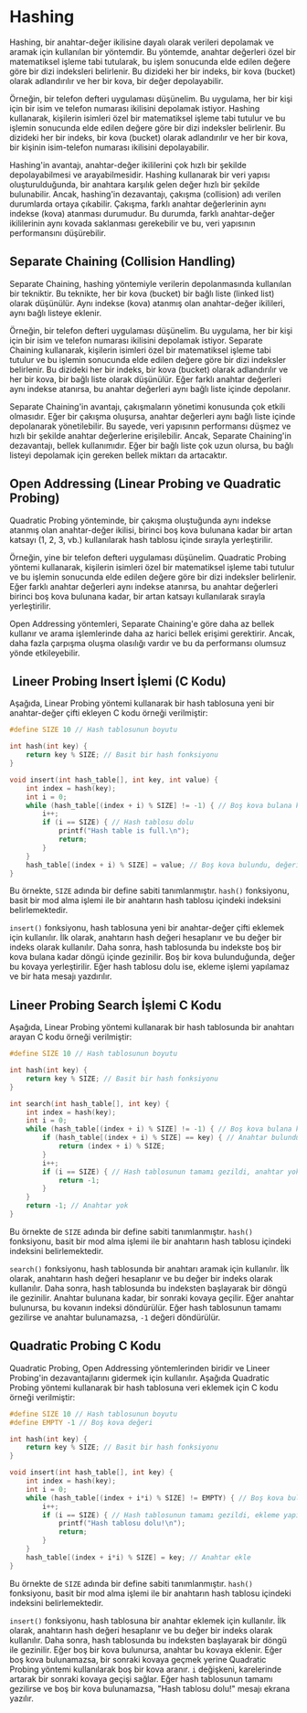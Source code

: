# Hashing

Hashing, bir anahtar-değer ikilisine dayalı olarak verileri depolamak ve aramak için kullanılan bir yöntemdir. Bu yöntemde, anahtar değerleri özel bir matematiksel işleme tabi tutularak, bu işlem sonucunda elde edilen değere göre bir dizi indeksleri belirlenir. Bu dizideki her bir indeks, bir kova (bucket) olarak adlandırılır ve her bir kova, bir değer depolayabilir.

Örneğin, bir telefon defteri uygulaması düşünelim. Bu uygulama, her bir kişi için bir isim ve telefon numarası ikilisini depolamak istiyor. Hashing kullanarak, kişilerin isimleri özel bir matematiksel işleme tabi tutulur ve bu işlemin sonucunda elde edilen değere göre bir dizi indeksler belirlenir. Bu dizideki her bir indeks, bir kova (bucket) olarak adlandırılır ve her bir kova, bir kişinin isim-telefon numarası ikilisini depolayabilir.

Hashing'in avantajı, anahtar-değer ikililerini çok hızlı bir şekilde depolayabilmesi ve arayabilmesidir. Hashing kullanarak bir veri yapısı oluşturulduğunda, bir anahtara karşılık gelen değer hızlı bir şekilde bulunabilir. Ancak, hashing'in dezavantajı, çakışma (collision) adı verilen durumlarda ortaya çıkabilir. Çakışma, farklı anahtar değerlerinin aynı indekse (kova) atanması durumudur. Bu durumda, farklı anahtar-değer ikililerinin aynı kovada saklanması gerekebilir ve bu, veri yapısının performansını düşürebilir.


## Separate Chaining (Collision Handling)

Separate Chaining, hashing yöntemiyle verilerin depolanmasında kullanılan bir tekniktir. Bu teknikte, her bir kova (bucket) bir bağlı liste (linked list) olarak düşünülür. Aynı indekse (kova) atanmış olan anahtar-değer ikilileri, aynı bağlı listeye eklenir.

Örneğin, bir telefon defteri uygulaması düşünelim. Bu uygulama, her bir kişi için bir isim ve telefon numarası ikilisini depolamak istiyor. Separate Chaining kullanarak, kişilerin isimleri özel bir matematiksel işleme tabi tutulur ve bu işlemin sonucunda elde edilen değere göre bir dizi indeksler belirlenir. Bu dizideki her bir indeks, bir kova (bucket) olarak adlandırılır ve her bir kova, bir bağlı liste olarak düşünülür. Eğer farklı anahtar değerleri aynı indekse atanırsa, bu anahtar değerleri aynı bağlı liste içinde depolanır.

Separate Chaining'in avantajı, çakışmaların yönetimi konusunda çok etkili olmasıdır. Eğer bir çakışma oluşursa, anahtar değerleri aynı bağlı liste içinde depolanarak yönetilebilir. Bu sayede, veri yapısının performansı düşmez ve hızlı bir şekilde anahtar değerlerine erişilebilir. Ancak, Separate Chaining'in dezavantajı, bellek kullanımıdır. Eğer bir bağlı liste çok uzun olursa, bu bağlı listeyi depolamak için gereken bellek miktarı da artacaktır.


## Open Addressing (Linear Probing ve Quadratic Probing)

Quadratic Probing yönteminde, bir çakışma oluştuğunda aynı indekse atanmış olan anahtar-değer ikilisi, birinci boş kova bulunana kadar bir artan katsayı (1, 2, 3, vb.) kullanılarak hash tablosu içinde sırayla yerleştirilir.

Örneğin, yine bir telefon defteri uygulaması düşünelim. Quadratic Probing yöntemi kullanarak, kişilerin isimleri özel bir matematiksel işleme tabi tutulur ve bu işlemin sonucunda elde edilen değere göre bir dizi indeksler belirlenir. Eğer farklı anahtar değerleri aynı indekse atanırsa, bu anahtar değerleri birinci boş kova bulunana kadar, bir artan katsayı kullanılarak sırayla yerleştirilir.

Open Addressing yöntemleri, Separate Chaining'e göre daha az bellek kullanır ve arama işlemlerinde daha az harici bellek erişimi gerektirir. Ancak, daha fazla çarpışma oluşma olasılığı vardır ve bu da performansı olumsuz yönde etkileyebilir.


##  Lineer Probing Insert İşlemi (C Kodu)

Aşağıda, Linear Probing yöntemi kullanarak bir hash tablosuna yeni bir anahtar-değer çifti ekleyen C kodu örneği verilmiştir:

```c
#define SIZE 10 // Hash tablosunun boyutu

int hash(int key) {
    return key % SIZE; // Basit bir hash fonksiyonu
}

void insert(int hash_table[], int key, int value) {
    int index = hash(key);
    int i = 0;
    while (hash_table[(index + i) % SIZE] != -1) { // Boş kova bulana kadar döngüyü sürdür
        i++;
        if (i == SIZE) { // Hash tablosu dolu
            printf("Hash table is full.\n");
            return;
        }
    }
    hash_table[(index + i) % SIZE] = value; // Boş kova bulundu, değeri yerleştir
}

```

Bu örnekte, `SIZE` adında bir define sabiti tanımlanmıştır. `hash()` fonksiyonu, basit bir mod alma işlemi ile bir anahtarın hash tablosu içindeki indeksini belirlemektedir.

`insert()` fonksiyonu, hash tablosuna yeni bir anahtar-değer çifti eklemek için kullanılır. İlk olarak, anahtarın hash değeri hesaplanır ve bu değer bir indeks olarak kullanılır. Daha sonra, hash tablosunda bu indekste boş bir kova bulana kadar döngü içinde gezinilir. Boş bir kova bulunduğunda, değer bu kovaya yerleştirilir. Eğer hash tablosu dolu ise, ekleme işlemi yapılamaz ve bir hata mesajı yazdırılır.


## Lineer Probing Search İşlemi C Kodu

Aşağıda, Linear Probing yöntemi kullanarak bir hash tablosunda bir anahtarı arayan C kodu örneği verilmiştir:

```c
#define SIZE 10 // Hash tablosunun boyutu

int hash(int key) {
    return key % SIZE; // Basit bir hash fonksiyonu
}

int search(int hash_table[], int key) {
    int index = hash(key);
    int i = 0;
    while (hash_table[(index + i) % SIZE] != -1) { // Boş kova bulana kadar döngüyü sürdür
        if (hash_table[(index + i) % SIZE] == key) { // Anahtar bulundu
            return (index + i) % SIZE;
        }
        i++;
        if (i == SIZE) { // Hash tablosunun tamamı gezildi, anahtar yok
            return -1;
        }
    }
    return -1; // Anahtar yok
}

```

Bu örnekte de `SIZE` adında bir define sabiti tanımlanmıştır. `hash()` fonksiyonu, basit bir mod alma işlemi ile bir anahtarın hash tablosu içindeki indeksini belirlemektedir.

`search()` fonksiyonu, hash tablosunda bir anahtarı aramak için kullanılır. İlk olarak, anahtarın hash değeri hesaplanır ve bu değer bir indeks olarak kullanılır. Daha sonra, hash tablosunda bu indeksten başlayarak bir döngü ile gezinilir. Anahtar bulunana kadar, bir sonraki kovaya geçilir. Eğer anahtar bulunursa, bu kovanın indeksi döndürülür. Eğer hash tablosunun tamamı gezilirse ve anahtar bulunamazsa, `-1` değeri döndürülür.

## Quadratic Probing C Kodu

Quadratic Probing, Open Addressing yöntemlerinden biridir ve Lineer Probing'in dezavantajlarını gidermek için kullanılır. Aşağıda Quadratic Probing yöntemi kullanarak bir hash tablosuna veri eklemek için C kodu örneği verilmiştir:

```c
#define SIZE 10 // Hash tablosunun boyutu
#define EMPTY -1 // Boş kova değeri

int hash(int key) {
    return key % SIZE; // Basit bir hash fonksiyonu
}

void insert(int hash_table[], int key) {
    int index = hash(key);
    int i = 0;
    while (hash_table[(index + i*i) % SIZE] != EMPTY) { // Boş kova bulana kadar döngüyü sürdür
        i++;
        if (i == SIZE) { // Hash tablosunun tamamı gezildi, ekleme yapılamaz
            printf("Hash tablosu dolu!\n");
            return;
        }
    }
    hash_table[(index + i*i) % SIZE] = key; // Anahtar ekle
}

```


Bu örnekte de `SIZE` adında bir define sabiti tanımlanmıştır. `hash()` fonksiyonu, basit bir mod alma işlemi ile bir anahtarın hash tablosu içindeki indeksini belirlemektedir.

`insert()` fonksiyonu, hash tablosuna bir anahtar eklemek için kullanılır. İlk olarak, anahtarın hash değeri hesaplanır ve bu değer bir indeks olarak kullanılır. Daha sonra, hash tablosunda bu indeksten başlayarak bir döngü ile gezinilir. Eğer boş bir kova bulunursa, anahtar bu kovaya eklenir. Eğer boş kova bulunamazsa, bir sonraki kovaya geçmek yerine Quadratic Probing yöntemi kullanılarak boş bir kova aranır. `i` değişkeni, karelerinde artarak bir sonraki kovaya geçişi sağlar. Eğer hash tablosunun tamamı gezilirse ve boş bir kova bulunamazsa, "Hash tablosu dolu!" mesajı ekrana yazılır.

